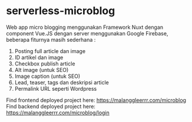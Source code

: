 # serverless-microblog
Web app micro blogging menggunakan Framework Nuxt dengan component Vue.JS dengan server menggunakan Google Firebase, 
beberapa fiturnya masih sederhana :
1.  Posting full article dan image
2.  ID artikel dan image
3.  Checkbox publish article
4.  Alt image (untuk SEO)
5.  Image caption (untuk SEO)
6.  Lead, teaser, tags dan deskripsi article
7.  Permalink URL seperti Wordpress<p>

Find frontend deployed project here: https://malanggleerrr.com/microblog <br>
Find backend deployed project here: https://malanggleerrr.com/microblog/login
